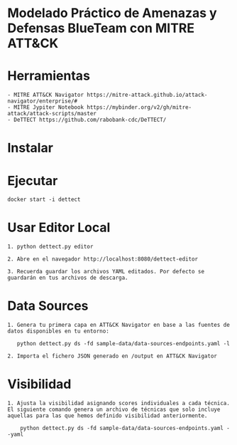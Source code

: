 <h1> Modelado Práctico de Amenazas y Defensas BlueTeam con MITRE ATT&CK </h1>

# Herramientas

    - MITRE ATT&CK Navigator https://mitre-attack.github.io/attack-navigator/enterprise/#
    - MITRE Jypiter Notebook https://mybinder.org/v2/gh/mitre-attack/attack-scripts/master
    - DeTTECT https://github.com/rabobank-cdc/DeTTECT/

# Instalar



# Ejecutar 

    docker start -i dettect

# Usar Editor Local

    1. python dettect.py editor
    
    2. Abre en el navegador http://localhost:8080/dettect-editor
    
    3. Recuerda guardar los archivos YAML editados. Por defecto se guardarán en tus archivos de descarga.
    
# Data Sources
    
    1. Genera tu primera capa en ATT&CK Navigator en base a las fuentes de datos disponibles en tu entorno:
       
       python dettect.py ds -fd sample-data/data-sources-endpoints.yaml -l
       
    2. Importa el fichero JSON generado en /output en ATT&CK Navigator 
    
# Visibilidad
    
    1. Ajusta la visibilidad asignando scores individuales a cada técnica. El siguiente comando genera un archivo de técnicas que solo incluye aquellas para las que hemos definido visibilidad anteriormente.
 
        python dettect.py ds -fd sample-data/data-sources-endpoints.yaml --yaml


